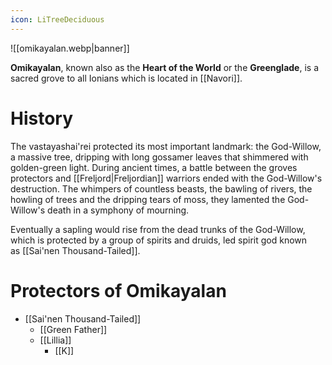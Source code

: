 ```yaml
---
icon: LiTreeDeciduous
---
```

![[omikayalan.webp|banner]]

**Omikayalan**, known also as the **Heart of the World** or the **Greenglade**, is a sacred grove to all Ionians which is located in [[Navori]].

# History
The vastayashai'rei protected its most important landmark: the God-Willow, a massive tree, dripping with long gossamer leaves that shimmered with golden-green light. During ancient times, a battle between the groves protectors and [[Freljord|Freljordian]] warriors ended with the God-Willow's destruction. The whimpers of countless beasts, the bawling of rivers, the howling of trees and the dripping tears of moss, they lamented the God-Willow's death in a symphony of mourning.

Eventually a sapling would rise from the dead trunks of the God-Willow, which is protected by a group of spirits and druids, led spirit god known as [[Sai'nen Thousand-Tailed]].
# Protectors of Omikayalan
- [[Sai'nen Thousand-Tailed]]
	- [[Green Father]]
	- [[Lillia]]
		- [[K]]